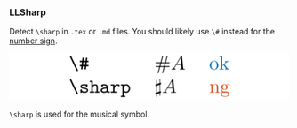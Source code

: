<!-- markdownlint-disable MD041 -->
<!-- detect `\sharp`, not `\#` -->

### LLSharp

Detect `\sharp` in `.tex` or `.md` files.
You should likely use `\#` instead for the [number sign](https://en.wikipedia.org/wiki/Number_sign).

![rules/LLSharp](rules/LLSharp/LLSharp.png)

`\sharp` is used for the musical symbol.
